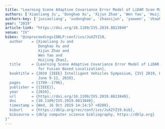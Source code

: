 ```yaml
---
title: "Learning Scene Adaptive Covariance Error Model of LiDAR Scan Matching for Fusion Based Localization"
authors: ['Xiaoliang Ju', 'Donghao Xu', 'Xijun Zhao', 'Wen Yao', 'Huijing Zhao']
authors-key: ['juxiaoliang', 'xudonghao', 'zhaoxijun', 'yaowen', 'zhaohuijing']
year: "2019"
article-link: "https://doi.org/10.1109/IVS.2019.8813840"
venue: "IV"
bibex: "@inproceedings{DBLP:conf/ivs/JuXZYZ19,
  author    = {Xiaoliang Ju and
               Donghao Xu and
               Xijun Zhao and
               Wen Yao and
               Huijing Zhao},
  title     = {Learning Scene Adaptive Covariance Error Model of LiDAR Scan Matching
               for Fusion Based Localization},
  booktitle = {2019 {IEEE} Intelligent Vehicles Symposium, {IV} 2019, Paris, France,
               June 9-12, 2019},
  pages     = {1789--1796},
  publisher = {{IEEE}},
  year      = {2019},
  url       = {https://doi.org/10.1109/IVS.2019.8813840},
  doi       = {10.1109/IVS.2019.8813840},
  timestamp = {Wed, 16 Oct 2019 14:14:57 +0200},
  biburl    = {https://dblp.org/rec/conf/ivs/JuXZYZ19.bib},
  bibsource = {dblp computer science bibliography, https://dblp.org}
}"
---
```

